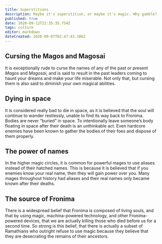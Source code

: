 ```yaml
---
title: Superstitions
description: Maybe it's superstition, or maybe it's magic. Why gamble?
published: true
date: 2020-09-12T22:35:35.754Z
tags: culture
editor: markdown
dateCreated: 2020-09-07T02:47:43.386Z
---
```


## Cursing the Magos and Magosai

It is exceptionally rude to curse the names of any of the past or present *Magos* and *Magosai*, and is said to result in the past leaders coming to haunt your dreams and make your life miserable. Not only that, but cursing them is also said to diminish your own magical abilities.

## Dying in space

It is considered really bad to die in space, as it is believed that the soul will continue to wander restlessly, unable to find its way back to Fronima. Bodies are never “buried” in space. To intentionally leave someone’s body floating in space after their death is an unthinkable act. Even hardcore enemies have been known to gather the bodies of their foes and dispose of them properly.

## The power of names

In the higher magic circles, it is common for powerful mages to use aliases instead of their hatched names. This is because it is believed that if you enemies know your real name, then they will gain power over you. Many mages throughout history had aliases and their real names only became known after their deaths.

## The source of Fronima

There is a widespread belief that Fronima is composed of living souls, and that by using magic, machina-powered technology, and other Fronima-powered devices, that we are actually killing those who died before us for a second time. So strong is this belief, that there is actually a subset of Ramathians who outright refuse to use magic because they believe that they are desecrating the remains of their ancestors.